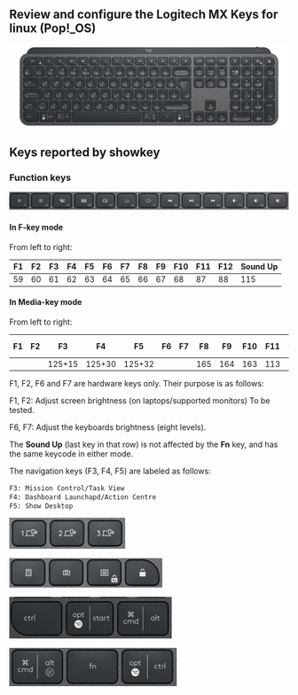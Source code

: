 ## Review and configure the Logitech MX Keys for linux (Pop!_OS)

![The Logitech MX Keys - US ANSI Layout](../assets/logiMXKeys-us-ansi.png)

## Keys reported by showkey

### Function keys

![Function Keys](../assets/fkeys.png)

#### In F-key mode

From left to right:

| F1 | F2 | F3 | F4 | F5 | F6 | F7 | F8 | F9 | F10 | F11 | F12 | Sound Up |
|----|----|----|----|----|----|----|----|----|----|-----|-----|-----|
| 59 | 60 | 61 | 62 | 63 | 64 | 65 | 66 | 67 | 68 | 87 | 88 | 115 |

#### In Media-key mode

From left to right:

| F1 | F2 | F3 | F4 | F5 | F6 | F7 | F8 | F9 | F10 | F11 | F12 | Sound Up |
|----|----|----|----|----|----|----|----|----|----|-----|-----|-----|
|   |   | 125+15 | 125+30 | 125+32 |  |  | 165 | 164 | 163 | 113 | 114 | 115 |

F1, F2, F6 and F7 are hardware keys only. Their purpose is as follows:

F1, F2: Adjust screen brightness (on laptops/supported monitors) To be tested.

F6, F7: Adjust the keyboards brightness (eight levels).

The **Sound Up** (last key in that row) is not affected by the **Fn** key, and has the same keycode in either mode.

The navigation keys (F3, F4, F5) are labeled as follows:
~~~
F3: Mission Control/Task View
F4: Dashboard Launchapd/Action Centre
F5: Show Desktop
~~~





![Device Switch Keys](../assets/dekeys.png)

![NumPad Top Row Keys](../assets/cornerkeys.png)

![Control, Super, Alt](../assets/leftkeys.png)

![Alt, Fn, Control](../assets/rightkeys.png)

